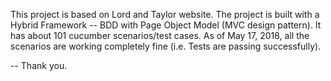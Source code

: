 This project is based on Lord and Taylor website. The project is built with a Hybrid Framework -- BDD with Page Object Model (MVC design pattern). It has about 101 cucumber scenarios/test cases. As of May 17, 2018, all the scenarios are working completely fine (i.e. Tests are passing successfully).  

-- Thank you.
